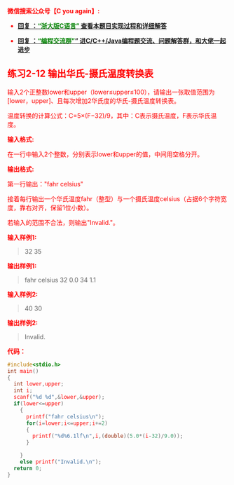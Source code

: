 
<font color='red'> **微信搜索公众号【C you again】:**

- [**回复 ：<font color='green'>“浙大版C语言”</font> 查看本题目实现过程和详细解答** ](  http://gzh.cyouagain.cn/) 
 
- [ **回复 ：<font color='green'>“编程交流群”</font>” 进C/C++/Java编程题交流、问题解答群，和大佬一起进步**  ](  http://cyouagain.cn/    ) 



## 练习2-12 输出华氏-摄氏温度转换表

输入2个正整数lower和upper（lower≤upper≤100），请输出一张取值范围为[lower，upper]、且每次增加2华氏度的华氏-摄氏温度转换表。

温度转换的计算公式：C=5×(F−32)/9，其中：C表示摄氏温度，F表示华氏温度。

**输入格式:**

在一行中输入2个整数，分别表示lower和upper的值，中间用空格分开。

**输出格式:**

第一行输出："fahr celsius"

接着每行输出一个华氏温度fahr（整型）与一个摄氏温度celsius（占据6个字符宽度，靠右对齐，保留1位小数）。

若输入的范围不合法，则输出"Invalid."。

**输入样例1:**

> 32 35

**输出样例1:**

> fahr celsius 
> 32   0.0 
> 34   1.1

**输入样例2:**

> 40 30

**输出样例2:**

> Invalid.

**代码：**

```c
#include<stdio.h>
int main()
{
  int lower,upper;
  int i;
  scanf("%d %d",&lower,&upper);
  if(lower<=upper)
    {
      printf("fahr celsius\n");
      for(i=lower;i<=upper;i+=2)
      {
        printf("%d%6.1lf\n",i,(double)(5.0*(i-32)/9.0));
      }

    }
    else printf("Invalid.\n");
  return 0;
}

```


